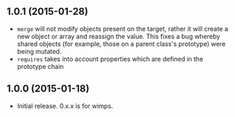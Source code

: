 ## 1.0.1 (2015-01-28)

- `merge` will not modify objects present on the target, rather it will create a new object or array and reassign the value. This fixes a bug whereby shared objects (for example, those on a parent class's prototype) were being mutated.
- `requires` takes into account properties which are defined in the prototype chain

## 1.0.0 (2015-01-18)

- Initial release. 0.x.x is for wimps.
